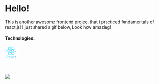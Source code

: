 <h1>Hello!</h1>

<p align="left">This is another awesome frontend project that i practiced fundamentals of react.js! I just shared a gif below, Look how amazing!</p>
<h4>Technologies:</h4>
<p><a href="https://reactjs.org/" target="_blank" rel="noreferrer"> <img src="https://raw.githubusercontent.com/devicons/devicon/master/icons/react/react-original-wordmark.svg" alt="react" width="40" height="40"/> </a></p>
<br>
<br>
<img src="https://github.com/byrmTelli/react-data-finance/blob/main/public/repres.gif">
